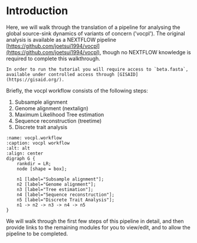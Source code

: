 # Introduction

Here, we will walk through the translation of a pipeline for analysing the
global source-sink dynamics of variants of concern ('vocpl'). The original
analysis is available as a NEXTFLOW pipeline
[https://github.com/joetsui1994/vocpl](https://github.com/joetsui1994/vocpl),
though no NEXTFLOW knowledge is required to complete this walkthrough.

```{note}
In order to run the tutorial you will require access to `beta.fasta`,
available under controlled access through [GISAID](https://gisaid.org/).
```

Briefly, the vocpl workflow consists of the following steps:

1. Subsample alignment
2. Genome alignment (nextalign)
3. Maximum Likelihood Tree estimation
4. Sequence reconstruction (treetime)
5. Discrete trait analysis

```{graphviz}
:name: vocpl.workflow
:caption: vocpl workflow
:alt: alt
:align: center
digraph G {
    rankdir = LR;
    node [shape = box];

    n1 [label="Subsample alignment"];
    n2 [label="Genome alignment"];
    n3 [label="Tree estimation"];
    n4 [label="Sequence reconstruction"];
    n5 [label="Discrete Trait Analysis"];
    n1 -> n2 -> n3 -> n4 -> n5
}
```

We will walk through the first few steps of this pipeline in detail, and then
provide links to the remaining modules for you to
view/edit, and to allow the pipeline to be completed.
